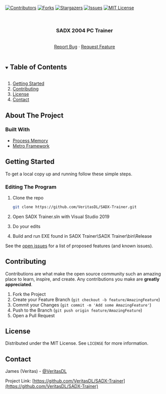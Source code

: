 
[![Contributors][contributors-shield]][contributors-url]
[![Forks][forks-shield]][forks-url]
[![Stargazers][stars-shield]][stars-url]
[![Issues][issues-shield]][issues-url]
[![MIT License][license-shield]][license-url]



<!-- PROJECT LOGO -->
<br />
<p align="center">
  <a href="https://github.com/VeritasDL/SADX-Trainer">
  </a>

  <h3 align="center">SADX 2004 PC Trainer</h3>

  <p align="center">
    <br />
    <a href="https://github.com/VeritasDL/SADX-Trainer/issues">Report Bug</a>
    ·
    <a href="https://github.com/VeritasDL/SADX-Trainer/issues">Request Feature</a>
  </p>
</p>



<!-- TABLE OF CONTENTS -->
<details open="open">
  <summary><h2 style="display: inline-block">Table of Contents</h2></summary>
  <ol>
    <li>
      <a href="#getting-started">Getting Started</a>
    </li>
    <li><a href="#contributing">Contributing</a></li>
    <li><a href="#license">License</a></li>
    <li><a href="#contact">Contact</a></li>
  </ol>
</details>



<!-- ABOUT THE PROJECT -->
## About The Project


### Built With

* [Process Memory](https://github.com/MainMemory/ProcessMemory)
* [Metro Framework](http://thielj.github.io/MetroFramework/)



<!-- GETTING STARTED -->
## Getting Started

To get a local copy up and running follow these simple steps.

### Editing The Program

1. Clone the repo
   ```sh
   git clone https://github.com/VeritasDL/SADX-Trainer.git
   ```
   
2. Open SADX Trainer.sln with Visual Studio 2019
3. Do your edits
4. Build and run EXE found in SADX Trainer\SADX Trainer\bin\Release

See the [open issues](https://github.com/VeritasDL/SADX-Trainer/issues) for a list of proposed features (and known issues).



<!-- CONTRIBUTING -->
## Contributing

Contributions are what make the open source community such an amazing place to learn, inspire, and create. Any contributions you make are **greatly appreciated**.

1. Fork the Project
2. Create your Feature Branch (`git checkout -b feature/AmazingFeature`)
3. Commit your Changes (`git commit -m 'Add some AmazingFeature'`)
4. Push to the Branch (`git push origin feature/AmazingFeature`)
5. Open a Pull Request



<!-- LICENSE -->
## License

Distributed under the MIT License. See `LICENSE` for more information.



<!-- CONTACT -->
## Contact

James (Veritas) - [@VeritasDL](https://twitter.com/veritasdl)

Project Link: [https://github.com/VeritasDL/SADX-Trainer](https://github.com/VeritasDL/SADX-Trainer)




<!-- MARKDOWN LINKS & IMAGES -->
<!-- https://www.markdownguide.org/basic-syntax/#reference-style-links -->
[contributors-shield]: https://img.shields.io/github/contributors/VeritasDL/repo.svg?style=for-the-badge
[contributors-url]: https://github.com/VeritasDL/SADX-Trainer/graphs/contributors
[forks-shield]: https://img.shields.io/github/forks/VeritasDL/repo.svg?style=for-the-badge
[forks-url]: https://github.com/VeritasDL/SADX-Trainer/network/members
[stars-shield]: https://img.shields.io/github/stars/VeritasDL/repo.svg?style=for-the-badge
[stars-url]: https://github.com/VeritasDL/SADX-Trainer/stargazers
[issues-shield]: https://img.shields.io/github/issues/VeritasDL/repo.svg?style=for-the-badge
[issues-url]: https://github.com/VeritasDL/SADX-Trainer/issues
[license-shield]: https://img.shields.io/github/license/VeritasDL/repo.svg?style=for-the-badge
[license-url]: https://github.com/VeritasDL/SADX-Trainer/blob/master/LICENSE
